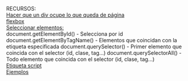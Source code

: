 RECURSOS:<br />
[Hacer que un div ocupe lo que queda de página<br />](https://stackoverflow.com/questions/7198282/how-to-make-div-occupy-remaining-height)
[flexbox<br />](https://css-tricks.com/snippets/css/a-guide-to-flexbox/)
[Seleccionar elementos:<br />](https://fjolt.com/article/javascript-elements)
document.getElementById() - Selecciona por id
document.getElementByTagName() - Elementos que coincidan con la etiqueta especificada
document.querySelector() - Primer elemento que coincida con el selector (id, clase, tag...)
document.querySelectorAll() - Todo elemento que coincida con el selector (id, clase, tag...)<br />
[Etiqueta script<br />](https://pagedart.com/blog/how-to-link-javascript-to-html/)
[Ejemplos<br />](https://www.w3schools.com/html/html_scripts.asp)
